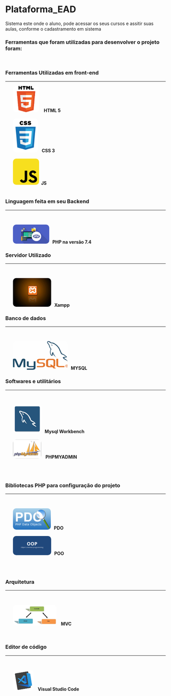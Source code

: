 <!DOCTYPE html>
<html lang="pt-br">

<head>
    <meta charset="UTF-8">
    <meta name="viewport" content="width=device-width, initial-scale=1.0">

</head>

<body>
    <h1>Plataforma_EAD</h1>
    <p>
        Sistema este onde o aluno, pode acessar os seus cursos e assitir suas aulas, conforme o cadastramento em sistema
    </p>
    <h3>Ferramentas que foram utilizadas para desenvolver o projeto foram: </h3>
    <br>
    <div>
        <h3>Ferramentas Utilizadas em front-end</h3>
        <hr />
        <ul>
            <img src="imgReadme/html.png" width="" height="82" title="HTML 5" style="border-radius: 10px;"> &nbsp;
            <strong style='text-align:justify;'>&nbsp;HTML 5 </strong><br />
            <br />
            <img src="imgReadme/css.png" width="" height="106" title="CSS v.3" style="border-radius: 10px;">&nbsp;
            <strong style='text-align:justify;'>&nbsp;CSS 3<br />
                <br />
                <img src="imgReadme/js.png" width="" title="js" height="82" style="border-radius: 10px;">&nbsp;<strong
                    style='text-align:justify;'>&nbsp;JS </strong><br />
                <br />
        </ul>
    </div>
    <div>
        <h3>Linguagem feita em seu Backend </h3>
        <hr />
        <br>
        <ul>
            <img src="imgReadme/PHP.jpg" width="" height="60"
                style="border-radius: 10px; text-align:justify;">&nbsp;<strong style='text-align:justify;'> &nbsp;PHP na
                versão
                7.4 </strong><br />
        </ul>
    </div>
    <div>
        <h3>Servidor Utilizado </h3>
        <hr />
        <br>
        <ul>
            <img src="imgReadme/xampp.jpg" width="" height="90" style="border-radius: 10px; "> &nbsp;<strong
                style='text-align:justify'>&nbsp;Xampp</strong><br />
        </ul>
    </div>
    <div>
        <h3>Banco de dados </h3>
        <hr />
        <br>
        <ul>
            <img src="imgReadme/mysql.png" width="" height="90" style="border-radius: 10px;"> &nbsp;<strong
                style='text-align:justify;'>&nbsp;MYSQL</strong><br />
        </ul>
    </div>
    <div>
        <h3>Softwares e utilitários </h3>
        <hr />
        <br>
        <ul>
            <img src="imgReadme/mysql-workbench-icon.png" width="" height="90" style="border-radius: 10px;">
            &nbsp;<strong style='text-align:justify;'>&nbsp;Mysql Workbench </strong><br />
            <br />
            <img src="imgReadme/phpmyadmin-logo.png" width="" height="60" style="border-radius: 10px;"> &nbsp;<strong
                style='text-align:justify;'>&nbsp; PHPMYADMIN </strong><br />
            <br />
        </ul>
        <br>
    </div>
    <div>
        <h3>Bibliotecas PHP para configuração do projeto </h3>
        <hr />
        <br>
        <ul>
            <img src="imgReadme/pdo.png" width="" height="67" style="border-radius: 10px;"> &nbsp;<strong
                style='text-align:justify;'>&nbsp;PDO</strong><br />
            <br />
            <img src="imgReadme/POO.png" width="" height="60" style="border-radius: 10px;"> &nbsp;<strong
                style='text-align:justify;'>&nbsp;POO</strong><br />
            <br />
        </ul>
        <br>
    </div>
    <div>
        <h3>Arquitetura </h3>
        <hr />
        <br>
        <ul>
            <img src="imgReadme/mvc.png" width="" height="65" style="border-radius: 10px;"> &nbsp;<strong
                style='text-align:justify;'>&nbsp; MVC </strong><br />
        </ul>
    </div>
    <br>
    <div>
        <h3>Editor de código </h3>
        <hr />
        <br>
        <ul>
            <img src="imgReadme/vscode.png" width="" height="65" style="border-radius: 10px;"> &nbsp;<strong
                style='text-align:justify;'>&nbsp; Visual Studio Code </strong><br />
        </ul>
    </div>
</body>

</html>